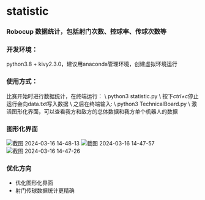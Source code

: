 # statistic

### Robocup 数据统计，包括射门次数、控球率、传球次数等

### 开发环境：

python3.8 + kivy2.3.0，建议用anaconda管理环境，创建虚拟环境运行

### 使用方式：
比赛开始时进行数据统计，在终端运行： \\
python3 statistic.py \\
按下*ctrl+c*停止运行会向data.txt写入数据 \\
之后在终端输入: \\
python3 TechnicalBoard.py \\
激活图形化界面，可以查看我方和敌方的总体数据和我方单个机器人的数据
### 图形化界面
![截图 2024-03-16 14-48-13](https://github.com/NorwegianSmokedSalmon/statistic/assets/131785818/f0762354-07dd-411e-8ffd-8d91978aed32)
![截图 2024-03-16 14-47-57](https://github.com/NorwegianSmokedSalmon/statistic/assets/131785818/c96ff588-5296-4b8a-b629-27b92df27033)
![截图 2024-03-16 14-47-26](https://github.com/NorwegianSmokedSalmon/statistic/assets/131785818/e92a6677-2e66-4bb5-9482-414db9638ed0)
### 优化方向
* 优化图形化界面
* 射门传球数据统计更精确
